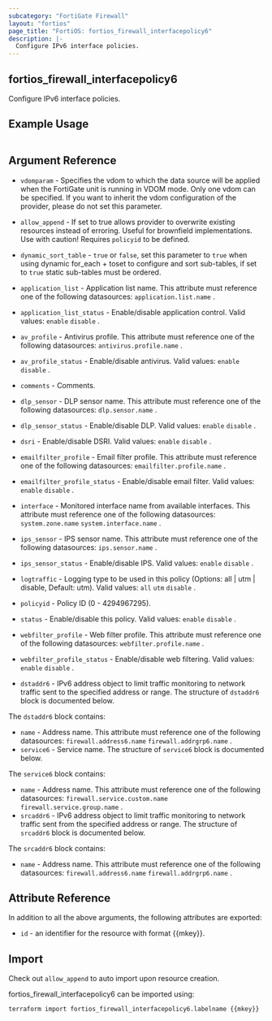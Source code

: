 ```yaml
---
subcategory: "FortiGate Firewall"
layout: "fortios"
page_title: "FortiOS: fortios_firewall_interfacepolicy6"
description: |-
  Configure IPv6 interface policies.
---
```


## fortios_firewall_interfacepolicy6
Configure IPv6 interface policies.

## Example Usage

```hcl

```

## Argument Reference
* `vdomparam` - Specifies the vdom to which the data source will be applied when the FortiGate unit is running in VDOM mode. Only one vdom can be specified. If you want to inherit the vdom configuration of the provider, please do not set this parameter.
* `allow_append` - If set to true allows provider to overwrite existing resources instead of erroring. Useful for brownfield implementations. Use with caution! Requires `policyid` to be defined.
* `dynamic_sort_table` - `true` or `false`, set this parameter to `true` when using dynamic for_each + toset to configure and sort sub-tables, if set to `true` static sub-tables must be ordered.

* `application_list` - Application list name. This attribute must reference one of the following datasources: `application.list.name` .
* `application_list_status` - Enable/disable application control. Valid values: `enable` `disable` .
* `av_profile` - Antivirus profile. This attribute must reference one of the following datasources: `antivirus.profile.name` .
* `av_profile_status` - Enable/disable antivirus. Valid values: `enable` `disable` .
* `comments` - Comments.
* `dlp_sensor` - DLP sensor name. This attribute must reference one of the following datasources: `dlp.sensor.name` .
* `dlp_sensor_status` - Enable/disable DLP. Valid values: `enable` `disable` .
* `dsri` - Enable/disable DSRI. Valid values: `enable` `disable` .
* `emailfilter_profile` - Email filter profile. This attribute must reference one of the following datasources: `emailfilter.profile.name` .
* `emailfilter_profile_status` - Enable/disable email filter. Valid values: `enable` `disable` .
* `interface` - Monitored interface name from available interfaces. This attribute must reference one of the following datasources: `system.zone.name` `system.interface.name` .
* `ips_sensor` - IPS sensor name. This attribute must reference one of the following datasources: `ips.sensor.name` .
* `ips_sensor_status` - Enable/disable IPS. Valid values: `enable` `disable` .
* `logtraffic` - Logging type to be used in this policy (Options: all | utm | disable, Default: utm). Valid values: `all` `utm` `disable` .
* `policyid` - Policy ID (0 - 4294967295).
* `status` - Enable/disable this policy. Valid values: `enable` `disable` .
* `webfilter_profile` - Web filter profile. This attribute must reference one of the following datasources: `webfilter.profile.name` .
* `webfilter_profile_status` - Enable/disable web filtering. Valid values: `enable` `disable` .
* `dstaddr6` - IPv6 address object to limit traffic monitoring to network traffic sent to the specified address or range. The structure of `dstaddr6` block is documented below.

The `dstaddr6` block contains:

* `name` - Address name. This attribute must reference one of the following datasources: `firewall.address6.name` `firewall.addrgrp6.name` .
* `service6` - Service name. The structure of `service6` block is documented below.

The `service6` block contains:

* `name` - Address name. This attribute must reference one of the following datasources: `firewall.service.custom.name` `firewall.service.group.name` .
* `srcaddr6` - IPv6 address object to limit traffic monitoring to network traffic sent from the specified address or range. The structure of `srcaddr6` block is documented below.

The `srcaddr6` block contains:

* `name` - Address name. This attribute must reference one of the following datasources: `firewall.address6.name` `firewall.addrgrp6.name` .

## Attribute Reference

In addition to all the above arguments, the following attributes are exported:
* `id` - an identifier for the resource with format {{mkey}}.

## Import

Check out `allow_append` to auto import upon resource creation.

fortios_firewall_interfacepolicy6 can be imported using:
```sh
terraform import fortios_firewall_interfacepolicy6.labelname {{mkey}}
```
